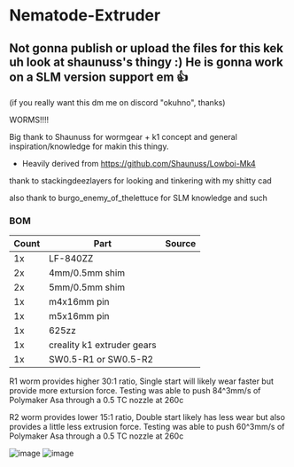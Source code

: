 # Nematode-Extruder
## Not gonna publish or upload the files for this kek uh look at shaunuss's thingy :) He is gonna work on a SLM version support em 👍
(if you really want this dm me on discord "okuhno", thanks)

WORMS!!!!

Big thank to Shaunuss for wormgear + k1 concept and general inspiration/knowledge for makin this thingy.
- Heavily derived from https://github.com/Shaunuss/Lowboi-Mk4

thank to stackingdeezlayers for looking and tinkering with my shitty cad 

also thank to burgo_enemy_of_thelettuce for SLM knowledge and such

### BOM

| Count | Part | Source |
| ---- | ---- | ---- |
| 1x | LF-840ZZ | |
| 2x | 4mm/0.5mm shim | |
| 2x | 5mm/0.5mm shim | |
| 1x | m4x16mm pin | |
| 1x | m5x16mm pin | |
| 1x | 625zz | |
| 1x | creality k1 extruder gears | |
| 1x | SW0.5-R1 or SW0.5-R2 | |

R1 worm provides higher 30:1 ratio, Single start will likely wear faster but provide more extursion force.
Testing was able to push 84^3mm/s of Polymaker Asa through a 0.5 TC nozzle at 260c

R2 worm provides lower 15:1 ratio, Double start likely has less wear but also provides a little less extrusion force.
Testing was able to push 60^3mm/s of Polymaker Asa through a 0.5 TC nozzle at 260c

![image](https://github.com/Okanoa/Nematode-Extruder/assets/50339762/cc6039c0-0b2e-45a0-b334-4329cd6a9950)
![image](https://github.com/Okanoa/Nematode-Extruder/assets/50339762/4968487e-5302-49ce-bc53-847ed54722bb)
